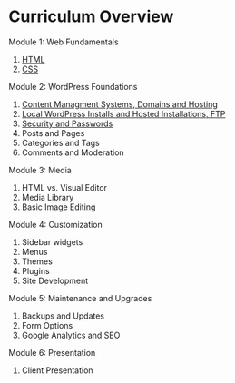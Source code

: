 Curriculum Overview
===================

Module 1: Web Fundamentals

1. [HTML](https://github.com/wpstudio/iThemes-Curriculum/blob/master/Lesson-1.md)
2. [CSS](https://github.com/wpstudio/iThemes-Curriculum/blob/master/Lesson-2.md)

Module 2: WordPress Foundations

1. [Content Managment Systems, Domains and Hosting](https://github.com/wpstudio/iThemes-Curriculum/blob/master/Lesson-3.md)
2. [Local WordPress Installs and Hosted Installations, FTP](https://github.com/wpstudio/iThemes-Curriculum/blob/master/Lesson-4.md)
3. [Security and Passwords](https://github.com/wpstudio/iThemes-Curriculum/blob/master/Lesson-5.md)
4. Posts and Pages
5. Categories and Tags
6. Comments and Moderation

Module 3: Media

1. HTML vs. Visual Editor
2. Media Library
3. Basic Image Editing

Module 4: Customization

1. Sidebar widgets
2. Menus
3. Themes
4. Plugins
5. Site Development

Module 5: Maintenance and Upgrades

1. Backups and Updates
2. Form Options
3. Google Analytics and SEO

Module 6: Presentation

1. Client Presentation